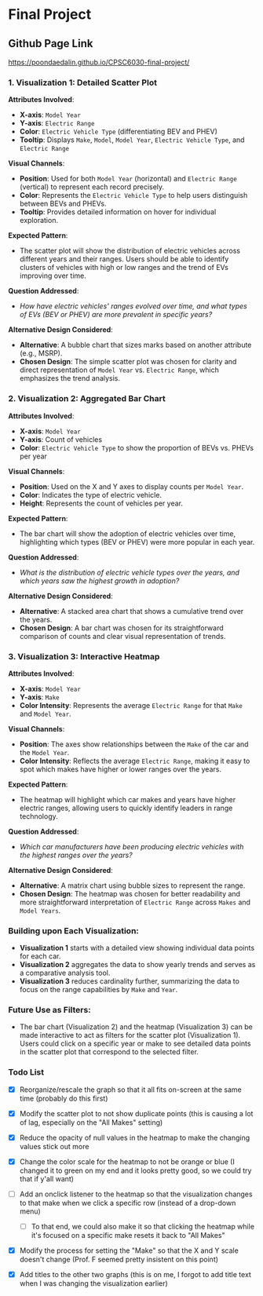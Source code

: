 # Final Project

## Github Page Link

https://poondaedalin.github.io/CPSC6030-final-project/

### 1. **Visualization 1: Detailed Scatter Plot**

**Attributes Involved**:

- **X-axis**: `Model Year`
- **Y-axis**: `Electric Range`
- **Color**: `Electric Vehicle Type` (differentiating BEV and PHEV)
- **Tooltip**: Displays `Make`, `Model`, `Model Year`, `Electric Vehicle Type`, and `Electric Range`

**Visual Channels**:

- **Position**: Used for both `Model Year` (horizontal) and `Electric Range` (vertical) to represent each record precisely.
- **Color**: Represents the `Electric Vehicle Type` to help users distinguish between BEVs and PHEVs.
- **Tooltip**: Provides detailed information on hover for individual exploration.

**Expected Pattern**:

- The scatter plot will show the distribution of electric vehicles across different years and their ranges. Users should be able to identify clusters of vehicles with high or low ranges and the trend of EVs improving over time.

**Question Addressed**:

- *How have electric vehicles' ranges evolved over time, and what types of EVs (BEV or PHEV) are more prevalent in specific years?*

**Alternative Design Considered**:

- **Alternative**: A bubble chart that sizes marks based on another attribute (e.g., MSRP).
- **Chosen Design**: The simple scatter plot was chosen for clarity and direct representation of `Model Year` vs. `Electric Range`, which emphasizes the trend analysis.

### 2. **Visualization 2: Aggregated Bar Chart**

**Attributes Involved**:

- **X-axis**: `Model Year`
- **Y-axis**: Count of vehicles
- **Color**: `Electric Vehicle Type` to show the proportion of BEVs vs. PHEVs per year

**Visual Channels**:

- **Position**: Used on the X and Y axes to display counts per `Model Year`.
- **Color**: Indicates the type of electric vehicle.
- **Height**: Represents the count of vehicles per year.

**Expected Pattern**:

- The bar chart will show the adoption of electric vehicles over time, highlighting which types (BEV or PHEV) were more popular in each year.

**Question Addressed**:

- *What is the distribution of electric vehicle types over the years, and which years saw the highest growth in adoption?*

**Alternative Design Considered**:

- **Alternative**: A stacked area chart that shows a cumulative trend over the years.
- **Chosen Design**: A bar chart was chosen for its straightforward comparison of counts and clear visual representation of trends.

### 3. **Visualization 3: Interactive Heatmap**

**Attributes Involved**:

- **X-axis**: `Model Year`
- **Y-axis**: `Make`
- **Color Intensity**: Represents the average `Electric Range` for that `Make` and `Model Year`.

**Visual Channels**:

- **Position**: The axes show relationships between the `Make` of the car and the `Model Year`.
- **Color Intensity**: Reflects the average `Electric Range`, making it easy to spot which makes have higher or lower ranges over the years.

**Expected Pattern**:

- The heatmap will highlight which car makes and years have higher electric ranges, allowing users to quickly identify leaders in range technology.

**Question Addressed**:

- *Which car manufacturers have been producing electric vehicles with the highest ranges over the years?*

**Alternative Design Considered**:

- **Alternative**: A matrix chart using bubble sizes to represent the range.
- **Chosen Design**: The heatmap was chosen for better readability and more straightforward interpretation of `Electric Range` across `Makes` and `Model Years`.

### **Building upon Each Visualization**:

- **Visualization 1** starts with a detailed view showing individual data points for each car.
- **Visualization 2** aggregates the data to show yearly trends and serves as a comparative analysis tool.
- **Visualization 3** reduces cardinality further, summarizing the data to focus on the range capabilities by `Make` and `Year`.

### **Future Use as Filters**:

- The bar chart (Visualization 2) and the heatmap (Visualization 3) can be made interactive to act as filters for the scatter plot (Visualization 1). Users could click on a specific year or make to see detailed data points in the scatter plot that correspond to the selected filter.

### Todo List

- [x] Reorganize/rescale the graph so that it all fits on-screen at the same time (probably do this first)

- [x] Modify the scatter plot to not show duplicate points (this is causing a lot of lag, especially on the "All Makes" setting)
- [x] Reduce the opacity of null values in the heatmap to make the changing values stick out more
- [x] Change the color scale for the heatmap to not be orange or blue (I changed it to green on my end and it looks pretty good, so we could try that if y'all want)
- [ ] Add an onclick listener to the heatmap so that the visualization changes to that make when we click a specific row (instead of a drop-down menu)
  - [ ] To that end, we could also make it so that clicking the heatmap while it's focused on a specific make resets it back to "All Makes"
- [x] Modify the process for setting the "Make" so that the X and Y scale doesn't change (Prof. F seemed pretty insistent on this point)
- [x] Add titles to the other two graphs (this is on me, I forgot to add title text when I was changing the visualization earlier)
